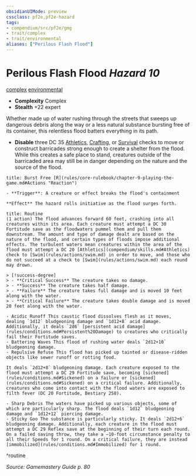 ```yaml
---
obsidianUIMode: preview
cssclass: pf2e,pf2e-hazard
tags:
- compendium/src/pf2e/gmg
- trait/complex
- trait/environmental
aliases: ["Perilous Flash Flood"]
---
```

# Perilous Flash Flood *Hazard 10*  
[complex](rules/traits/complex.md)  [environmental](rules/traits/environmental.md)  

- **Complexity** Complex
- **Stealth** +22 expert  

Whether made up of water rushing through the streets that sweeps up dangerous debris along the way or a less natural substance bursting free of its container, this relentless flood batters everything in its path.

- **Disable** three DC 35 [Athletics](compendium/skills.md#Athletics), [Crafting](compendium/skills.md#Crafting), or [Survival](compendium/skills.md#Survival) checks to move or construct barricades strong enough to create a shelter from the flood. While this creates a safe place to stand, creatures outside of the barricaded area may still be in danger depending on the nature and the source of the flood.  
     
```ad-embed-ability
title: Burst Free [R](rules/core-rulebook/chapter-9-playing-the-game.md#Actions "Reaction")

- **Trigger**: A creature or effect breaks the flood's containment

**Effect** The hazard rolls initiative as the flood surges forth.
```

```ad-pf2-summary
title: Routine
(1 action) The flood advances forward 60 feet, crashing into all creatures within its area. Each creature must attempt a DC 30 Fortitude save as the floodwaters pummel them and pull them downstream. The amount and type of damage dealt are based on the nature of the flood, and certain types of floods impose additional effects. The turbulent waters mean creatures within the area of the flood must attempt a DC 20 [Athletics](compendium/skills.md#Athletics) check to [Swim](rules/actions/swim.md) in order to move, and those who do not succeed at a check to [Swim](rules/actions/swim.md) each round may drown.

> [!success-degree] 
> - **Critical Success** The creature takes no damage.
> - **Success** The creature takes half damage.
> - **Failure** The creature takes full damage and is moved 10 feet along with the water.
> - **Critical Failure** The creature takes double damage and is moved 20 feet along with the water.

- Acidic Runoff This caustic flood dissolves flesh as it moves, dealing `1d12` bludgeoning damage and `1d12+8` acid damage. Additionally, it deals `2d6` [persistent acid damage](rules/conditions.md#Persistent%20Damage) to creatures who critically fail their Fortitude saves.
- Battering Waves This flood of rushing water deals `2d12+10` bludgeoning damage.
- Repulsive Refuse This flood has picked up tainted or disease-ridden objects like sewer runoff or rotting food.

It deals `2d12+8` bludgeoning damage. Each creature exposed to the flood must attempt a DC 29 Fortitude save, becoming [sickened](rules/conditions.md#Sickened) on a failure or [sickened](rules/conditions.md#Sickened) on a critical failure. Additionally, creatures who come into contact with the flood waters are exposed to filth fever (DC 20 Fortitude, Bestiary 258).

- Sharp Debris The waters have picked up various objects, some of which are particularly sharp. The flood deals `1d12` bludgeoning damage and `1d12+12` piercing damage.
- Sticky Goo The substance is particularly sticky. It deals `2d12+6` bludgeoning damage. Additionally, each creature in the flood must attempt a DC 29 Reflex save at the beginning of their turn each round. On a failed saving throw, they take a –10-foot circumstance penalty to all their Speeds for 1 round. On a critical failure, they are instead [immobilized](rules/conditions.md#Immobilized) for 1 round.
```
^routine

*Source: Gamemastery Guide p. 80*